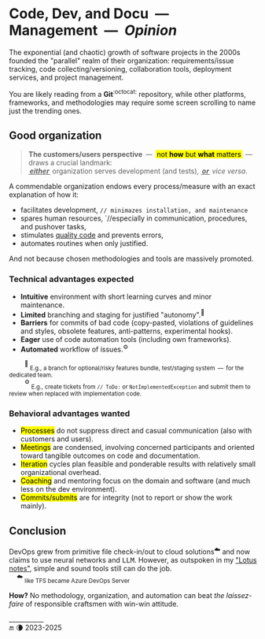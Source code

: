 # Code, Dev, and Docu &nbsp;&mdash;&nbsp; Management &nbsp;&mdash;&nbsp; <em>Opinion</em>

The exponential (and chaotic) growth of software projects in the 2000s founded the "parallel" realm of their organization: requirements/issue tracking, code collecting/versioning, collaboration tools, deployment services, and project management.

You are likely reading from a **Git**<sup>:octocat:</sup> repository, while other platforms, frameworks, and methodologies may require some screen scrolling to name just the trending ones.

## Good organization

> **The customers/users perspective** &thinsp;&mdash;&thinsp; <mark>&thinsp;not **how** but **what** matters&thinsp;</mark> &thinsp;&mdash;&thinsp; 
> draws a crucial landmark:\
>  _**<ins>&thinsp;either&thinsp;</ins>**_ organization serves development (and tests), _**<ins>&thinsp;or&thinsp;<ins>**_ _vice versa_.

A commendable organization endows every process/measure with an exact explanation of how it:

+ facilitates development, `// minimazes installation, and maintenance`
+ spares human resources, `//especially in communication, procedures, and pushover tasks,
+ stimulates [quality&nbsp;code](../QA/README+/code-quality.md) and prevents errors,
+ automates routines when only justified.

And not because chosen methodologies and tools are massively promoted.

### Technical advantages expected

+ **Intuitive** environment with short learning curves and minor maintenance.
+ **Limited** branching and staging for justified "autonomy".<sup>🌵</sup>
+ **Barriers** for commits of bad code (copy-pasted, violations of guidelines and styles, obsolete features, anti-patterns, experimental hooks).
+ **Eager** use of code automation tools (including own frameworks).
+ **Automated** workflow of issues.<sup>⚙️</sup>

&nbsp; &nbsp; &nbsp; &nbsp; <sup>🌵</sup><sub> E.g., a branch for optional/risky features bundle, test/staging system &thinsp;&mdash;&thinsp; for the dedicated team.</sub>\
&nbsp; &nbsp; &nbsp; &nbsp; <sup>⚙️</sup><sub> E.g., create tickets from `// ToDo:` or `NotImplementedException` and submit them to review when replaced with implementation code.</sub>

### Behavioral advantages wanted

+ <mark>Processes</mark> do not suppress direct and casual communication (also with customers and users).
+ <mark>Meetings</mark> are condensed, involving concerned participants and oriented toward tangible outcomes on code and documentation.
+ <mark>Iteration</mark> cycles plan feasible and ponderable results with relatively small organizational overhead.
+ <mark>Coaching</mark> and mentoring focus on the domain and software (and much less on the dev environment).
+ <mark>Commits/submits</mark> are for integrity (not to report or show the work mainly).

## Conclusion

DevOps grew from primitive file check-in/out to cloud solutions<sup>☁️</sup> and now claims to use neural networks and <samp>LLM</samp>. 
However, as outspoken in my ["Lotus notes"](../../pencraft/README+/essays/README+/rec/LN-view.md), simple and sound tools still can do the job.\
&nbsp; &nbsp; <sup>☁️</sup> <sub>like TFS became Azure DevOps Server</sub>

**How?** No methodology, organization, and automation can beat _the laissez-faire_ of responsible craftsmen with win-win attitude.

\___________\
🔚 🌘 2023-2025
